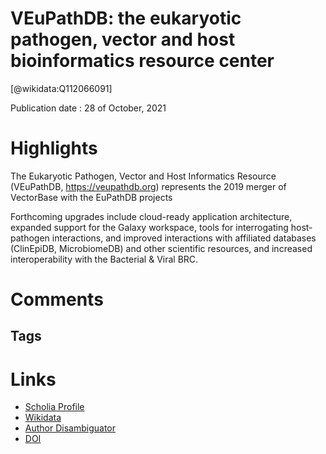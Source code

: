 
VEuPathDB: the eukaryotic pathogen, vector and host bioinformatics resource center
==================================================================================
  
  [@wikidata:Q112066091]  
  
Publication date : 28 of October, 2021  

# Highlights
The Eukaryotic Pathogen, Vector and Host Informatics Resource (VEuPathDB, https://veupathdb.org) represents the 2019 merger of VectorBase with the EuPathDB projects

Forthcoming upgrades include cloud-ready application architecture, expanded support for the Galaxy workspace, tools for interrogating host-pathogen interactions, and improved interactions with affiliated databases (ClinEpiDB, MicrobiomeDB) and other scientific resources, and increased interoperability with the Bacterial & Viral BRC.
# Comments

## Tags

# Links
  
 * [Scholia Profile](https://scholia.toolforge.org/work/Q112066091)  
 * [Wikidata](https://www.wikidata.org/wiki/Q112066091)  
 * [Author Disambiguator](https://author-disambiguator.toolforge.org/work_item_oauth.php?id=Q112066091&batch_id=&match=1&author_list_id=&doit=Get+author+links+for+work)  
 * [DOI](https://doi.org/10.1093/NAR/GKAB929)  
